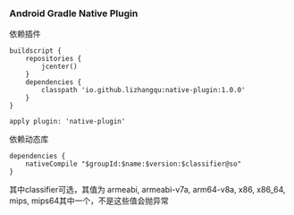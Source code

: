 ### Android Gradle Native Plugin

依赖插件

```
buildscript {
    repositories {
        jcenter()
    }
    dependencies {
        classpath 'io.github.lizhangqu:native-plugin:1.0.0'
    }
}

apply plugin: 'native-plugin'
```

依赖动态库

```
dependencies {
    nativeCompile "$groupId:$name:$version:$classifier@so"
}
```

其中classifier可选，其值为 armeabi, armeabi-v7a, arm64-v8a, x86, x86_64, mips, mips64其中一个，不是这些值会抛异常
